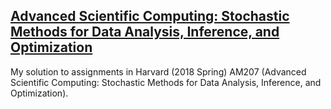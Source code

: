 ## [Advanced Scientific Computing: Stochastic Methods for Data Analysis, Inference, and Optimization](https://am207.github.io/2018spring/)
My solution to assignments in Harvard (2018 Spring) AM207 (Advanced Scientific Computing: Stochastic Methods for Data Analysis, Inference, and Optimization).

